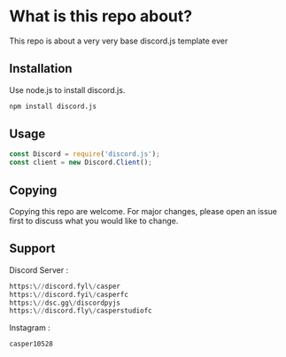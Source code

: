 # What is this repo about?

This repo is about a very very base discord.js template ever

## Installation

Use node.js to install discord.js.

```bash
npm install discord.js
```

## Usage

```node.js
const Discord = require('discord.js');
const client = new Discord.Client();
```

## Copying 
Copying this repo are welcome. For major changes, please open an issue first to discuss what you would like to change.

## Support
Discord Server : 
```python
https:\//discord.fyl\/casper
https:\//discord.fyi\/casperfc
https:\//dsc.gg\/discordpyjs
https:\//discord.fly\/casperstudiofc
```
Instagram : 
``` python
casper10528
```
